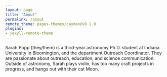 ```yaml
---
layout: page
title: "About"
permalink: /about
remote_theme: pages-themes/cayman@v0.2.0
plugins:
- jekyll-remote-theme
---
```


Sarah Popp (they/them) is a third-year astronomy Ph.D. student at Indiana University in Bloomington, and the department Outreach Coordinator. 
They are passionate about outreach, education, and science communication.
Outside of astronomy, Sarah plays violin, has too many craft projects in progress, and hangs out with their cat Moon.
